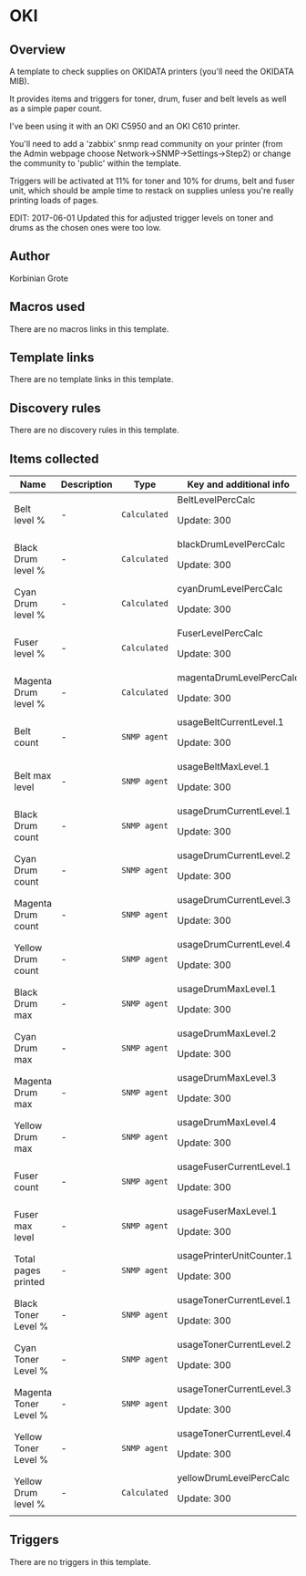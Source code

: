 # OKI

## Overview

A template to check supplies on OKIDATA printers (you'll need the OKIDATA MIB).


It provides items and triggers for toner, drum, fuser and belt levels as well as a simple paper count.


I've been using it with an OKI C5950 and an OKI C610 printer.


You'll need to add a 'zabbix' snmp read community on your printer (from the Admin webpage choose Network->SNMP->Settings->Step2) or change the community to 'public' within the template.


Triggers will be activated at 11% for toner and 10% for drums, belt and fuser unit, which should be ample time to restack on supplies unless you're really printing loads of pages.


EDIT: 2017-06-01 Updated this for adjusted trigger levels on toner and drums as the chosen ones were too low.



## Author

Korbinian Grote

## Macros used

There are no macros links in this template.

## Template links

There are no template links in this template.

## Discovery rules

There are no discovery rules in this template.

## Items collected

|Name|Description|Type|Key and additional info|
|----|-----------|----|----|
|Belt level %|<p>-</p>|`Calculated`|BeltLevelPercCalc<p>Update: 300</p>|
|Black Drum level %|<p>-</p>|`Calculated`|blackDrumLevelPercCalc<p>Update: 300</p>|
|Cyan Drum level %|<p>-</p>|`Calculated`|cyanDrumLevelPercCalc<p>Update: 300</p>|
|Fuser level %|<p>-</p>|`Calculated`|FuserLevelPercCalc<p>Update: 300</p>|
|Magenta Drum level %|<p>-</p>|`Calculated`|magentaDrumLevelPercCalc<p>Update: 300</p>|
|Belt count|<p>-</p>|`SNMP agent`|usageBeltCurrentLevel.1<p>Update: 300</p>|
|Belt max level|<p>-</p>|`SNMP agent`|usageBeltMaxLevel.1<p>Update: 300</p>|
|Black Drum count|<p>-</p>|`SNMP agent`|usageDrumCurrentLevel.1<p>Update: 300</p>|
|Cyan Drum count|<p>-</p>|`SNMP agent`|usageDrumCurrentLevel.2<p>Update: 300</p>|
|Magenta Drum count|<p>-</p>|`SNMP agent`|usageDrumCurrentLevel.3<p>Update: 300</p>|
|Yellow Drum count|<p>-</p>|`SNMP agent`|usageDrumCurrentLevel.4<p>Update: 300</p>|
|Black Drum max|<p>-</p>|`SNMP agent`|usageDrumMaxLevel.1<p>Update: 300</p>|
|Cyan Drum max|<p>-</p>|`SNMP agent`|usageDrumMaxLevel.2<p>Update: 300</p>|
|Magenta Drum max|<p>-</p>|`SNMP agent`|usageDrumMaxLevel.3<p>Update: 300</p>|
|Yellow Drum max|<p>-</p>|`SNMP agent`|usageDrumMaxLevel.4<p>Update: 300</p>|
|Fuser count|<p>-</p>|`SNMP agent`|usageFuserCurrentLevel.1<p>Update: 300</p>|
|Fuser max level|<p>-</p>|`SNMP agent`|usageFuserMaxLevel.1<p>Update: 300</p>|
|Total pages printed|<p>-</p>|`SNMP agent`|usagePrinterUnitCounter.1<p>Update: 300</p>|
|Black Toner Level %|<p>-</p>|`SNMP agent`|usageTonerCurrentLevel.1<p>Update: 300</p>|
|Cyan Toner Level %|<p>-</p>|`SNMP agent`|usageTonerCurrentLevel.2<p>Update: 300</p>|
|Magenta Toner Level %|<p>-</p>|`SNMP agent`|usageTonerCurrentLevel.3<p>Update: 300</p>|
|Yellow Toner Level %|<p>-</p>|`SNMP agent`|usageTonerCurrentLevel.4<p>Update: 300</p>|
|Yellow Drum level %|<p>-</p>|`Calculated`|yellowDrumLevelPercCalc<p>Update: 300</p>|
## Triggers

There are no triggers in this template.


